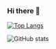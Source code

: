 ### Hi there 👋


[![Top Langs](https://github-readme-stats.vercel.app/api/top-langs/?username=Igiz23&layout=compact)](https://github.com/anuraghazra/github-readme-stats)


![GitHub stats](https://github-readme-stats.vercel.app/api?username=Igiz23&show_icons=true&theme=radical)

